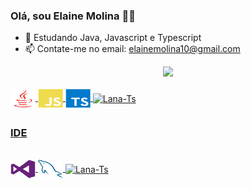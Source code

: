 ### Olá, sou Elaine Molina 👋🏻

- 🌱 Estudando Java, Javascript e Typescript
- 📫 Contate-me no email: elainemolina10@gmail.com

<div align="center">
  <a href="https://github.com/ElaineMolina">
   <img height="140em" src="https://github-readme-stats.vercel.app/api?username=ElaineMolina&show_icons=true&theme=dracula"/>




</div>
  
 
  
  <div style="display: inline_block"><br>
  <img align="center" alt="Lana-Js" height="30" width="40" src="https://raw.githubusercontent.com/devicons/devicon/master/icons/java/java-plain.svg">
  <img align="center" alt="Lana-Js" height="30" width="40" src="https://raw.githubusercontent.com/devicons/devicon/master/icons/javascript/javascript-plain.svg">
  <img align="center" alt="Lana-Ts" height="30" width="40" src="https://raw.githubusercontent.com/devicons/devicon/master/icons/typescript/typescript-plain.svg">
  <img align="center" alt="Lana-Ts" height="30" width="40" src= https://icongr.am/devicon/git-original.svg?">
    
    
 
  </div>
  
  ##
   <h3> IDE </h3>
   <div style="display: inline_block"><br>
  <img align="center" alt="Lana-Js" height="30" width="40" src="https://raw.githubusercontent.com/devicons/devicon/master/icons/visualstudio/visualstudio-plain.svg">
    <img align="center" alt="Lana-Ts" height="30" width="40" src="https://raw.githubusercontent.com/devicons/devicon/master/icons/mysql/mysql-original.svg">
    <img align="center" alt="Lana-Ts" height="30" width="40" src="https://cdn.jsdelivr.net/gh/devicons/devicon/icons/intellij/intellij-original.svg" />
  </div>
  
